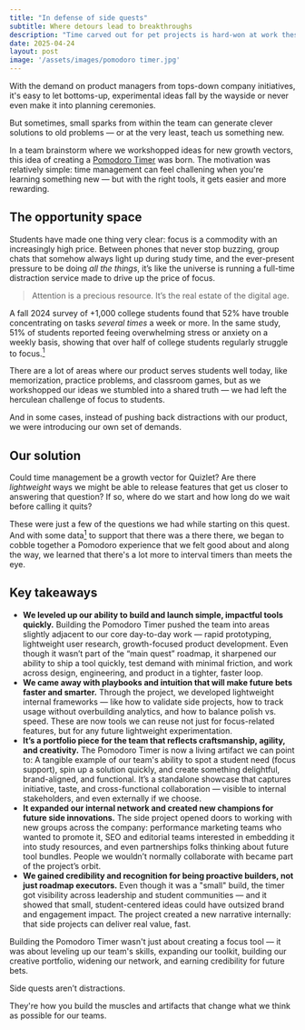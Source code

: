 ```yaml
---
title: "In defense of side quests"
subtitle: Where detours lead to breakthroughs
description: "Time carved out for pet projects is hard-won at work these days, but there's so much value in spending time outside official company projects."
date: 2025-04-24
layout: post
image: '/assets/images/pomodoro timer.jpg'
---
```


With the demand on product managers from tops-down company initiatives, it's easy to let bottoms-up, experimental ideas fall by the wayside or never even make it into planning ceremonies. 

But sometimes, small sparks from within the team can generate clever solutions to old problems — or at the very least, teach us something new. 

In a team brainstorm where we workshopped ideas for new growth vectors, this idea of creating a <a href="https://quizlet.com/features/pomodoro-timer">Pomodoro Timer</a> was born. The motivation was relatively simple: time management can feel challening when you're learning something new — but with the right tools, it gets easier and more rewarding. 

<h2>The opportunity space</h2>
Students have made one thing very clear: focus is a commodity with an increasingly high price. Between phones that never stop buzzing, group chats that somehow always light up during study time, and the ever-present pressure to be doing <em>all the things</em>, it’s like the universe is running a full-time distraction service made to drive up the price of focus. 


<blockquote>
Attention is a precious resource. It’s the real estate of the digital age.  
</blockquote>


A fall 2024 survey of +1,000 college students found that 52% have trouble concentrating on tasks <em>several times</em> a week or more. In the same study, 51% of students reported feeing overwhelming stress or anxiety on a weekly basis, showing that over half of college students regularly struggle to focus.<a href="https://kahoot.com/press/2024/10/29/study-habits-snapshot-2024/#:~:text=match%20at%20L142%20challenges%2C%20with,a%20week%20or%20every%20day:"><sup>1</sup></a>

There are a lot of areas where our product serves students well today, like memorization, practice problems, and classroom games, but as we workshopped our ideas we stumbled into a shared truth — we had left the herculean challenge of focus to students. 

And in some cases, instead of pushing back distractions with our product, we were introducing our own set of demands.

<h2>Our solution</h2>
Could time management be a growth vector for Quizlet? Are there <em>lightweight</em> ways we might be able to release features that get us closer to answering that question? If so, where do we start and how long do we wait before calling it quits? 

These were just a few of the questions we had while starting on this quest. And with some data<a href="https://www.thenewshouse.com/campus-news/orange-pulse/students-share-thoughts-on-study-habits-and-procrastination/#:~:text=With%20procrastination%20being%20a%20major,maintain%20concentration%20and%20prevent%20burnout"><sup>1</sup></a> to support that there was a there there, we began to cobble together a Pomodoro experience that we felt good about and along the way, we learned that there's a lot more to interval timers than meets the eye.

<h2>Key takeaways</h2>

<ul>
  <li><b>We leveled up our ability to build and launch simple, impactful tools quickly.</b> Building the Pomodoro Timer pushed the team into areas slightly adjacent to our core day-to-day work — rapid prototyping, lightweight user research, growth-focused product development.
Even though it wasn’t part of the “main quest” roadmap, it sharpened our ability to ship a tool quickly, test demand with minimal friction, and work across design, engineering, and product in a tighter, faster loop.</li>
  <li><b>We came away with playbooks and intuition that will make future bets faster and smarter.</b> Through the project, we developed lightweight internal frameworks — like how to validate side projects, how to track usage without overbuilding analytics, and how to balance polish vs. speed.
These are now tools we can reuse not just for focus-related features, but for any future lightweight experimentation. </li>
<li><b>It’s a portfolio piece for the team that reflects craftsmanship, agility, and creativity.</b> The Pomodoro Timer is now a living artifact we can point to:
A tangible example of our team's ability to spot a student need (focus support), spin up a solution quickly, and create something delightful, brand-aligned, and functional.
It’s a standalone showcase that captures initiative, taste, and cross-functional collaboration — visible to internal stakeholders, and even externally if we choose.</li>
<li><b>It expanded our internal network and created new champions for future side innovations.</b> The side project opened doors to working with new groups across the company: performance marketing teams who wanted to promote it, SEO and editorial teams interested in embedding it into study resources, and even partnerships folks thinking about future tool bundles.
People we wouldn’t normally collaborate with became part of the project’s orbit.</li>
<li><b>We gained credibility and recognition for being proactive builders, not just roadmap executors.</b> Even though it was a "small" build, the timer got visibility across leadership and student communities — and it showed that small, student-centered ideas could have outsized brand and engagement impact.
The project created a new narrative internally: that side projects can deliver real value, fast.</li>
</ul>

Building the Pomodoro Timer wasn't just about creating a focus tool — it was about leveling up our team's skills, expanding our toolkit, building our creative portfolio, widening our network, and earning credibility for future bets. 

Side quests aren’t distractions. 

They're how you build the muscles and artifacts that change what we think as possible for our teams.
